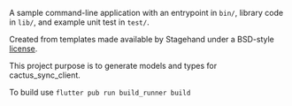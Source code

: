 A sample command-line application with an entrypoint in `bin/`, library code
in `lib/`, and example unit test in `test/`.

Created from templates made available by Stagehand under a BSD-style
[license](https://github.com/dart-lang/stagehand/blob/master/LICENSE).

This project purpose is to generate models and types for cactus_sync_client.

To build use `flutter pub run build_runner build`
